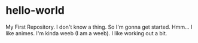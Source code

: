 # hello-world
My First Repository. I don't know a thing. So I'm gonna get started.
Hmm... I like animes. I'm kinda weeb (I am a weeb). I like working out a bit.
